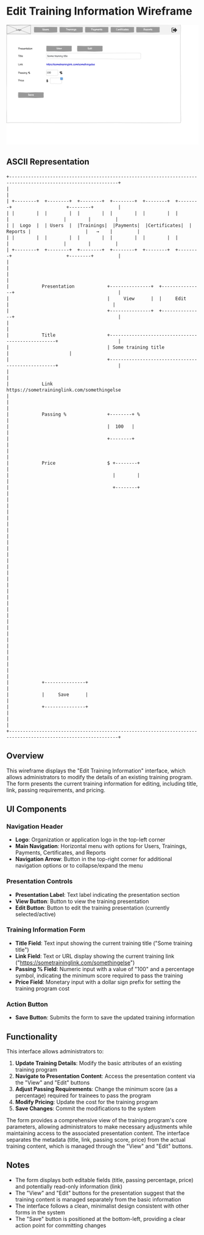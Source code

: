 # Edit Training Information Wireframe

![Edit Training Information](./a-edit-training-info.png)

## ASCII Representation

```
+--------------------------------------------------------------------------------------------------------------+
|                                                                                                              |
| +--------+  +--------+  +--------+  +--------+  +--------+  +--------+                    +--------+         |
| |        |  |        |  |        |  |        |  |        |  |        |                    |        |         |
| |  Logo  |  | Users  |  |Trainings|  |Payments|  |Certificates|  | Reports |                    |   →    |         |
| |        |  |        |  |        |  |        |  |        |  |        |                    |        |         |
| +--------+  +--------+  +--------+  +--------+  +--------+  +--------+                    +--------+         |
|                                                                                                              |
|                                                                                                              |
|            Presentation            +---------------+  +---------------+                                      |
|                                    |     View      |  |     Edit      |                                      |
|                                    +---------------+  +---------------+                                      |
|                                                                                                              |
|            Title                   +--------------------------------------------------+                      |
|                                    | Some training title                              |                      |
|                                    +--------------------------------------------------+                      |
|                                                                                                              |
|            Link                    https://sometraininglink.com/somethingelse                               |
|                                                                                                              |
|            Passing %               +--------+ %                                                              |
|                                    |  100   |                                                                |
|                                    +--------+                                                                |
|                                                                                                              |
|            Price                   $ +--------+                                                              |
|                                      |        |                                                              |
|                                      +--------+                                                              |
|                                                                                                              |
|                                                                                                              |
|                                                                                                              |
|                                                                                                              |
|                                                                                                              |
|                                                                                                              |
|                                                                                                              |
|                                                                                                              |
|                                                                                                              |
|                                                                                                              |
|                                                                                                              |
|                                                                                                              |
|                                                                                                              |
|                                                                                                              |
|                                                                                                              |
|            +---------------+                                                                                 |
|            |     Save      |                                                                                 |
|            +---------------+                                                                                 |
|                                                                                                              |
+--------------------------------------------------------------------------------------------------------------+
```

## Overview

This wireframe displays the "Edit Training Information" interface, which allows administrators to modify the details of an existing training program. The form presents the current training information for editing, including title, link, passing requirements, and pricing.

## UI Components

### Navigation Header
- **Logo**: Organization or application logo in the top-left corner
- **Main Navigation**: Horizontal menu with options for Users, Trainings, Payments, Certificates, and Reports
- **Navigation Arrow**: Button in the top-right corner for additional navigation options or to collapse/expand the menu

### Presentation Controls
- **Presentation Label**: Text label indicating the presentation section
- **View Button**: Button to view the training presentation
- **Edit Button**: Button to edit the training presentation (currently selected/active)

### Training Information Form
- **Title Field**: Text input showing the current training title ("Some training title")
- **Link Field**: Text or URL display showing the current training link ("https://sometraininglink.com/somethingelse")
- **Passing % Field**: Numeric input with a value of "100" and a percentage symbol, indicating the minimum score required to pass the training
- **Price Field**: Monetary input with a dollar sign prefix for setting the training program cost

### Action Button
- **Save Button**: Submits the form to save the updated training information

## Functionality

This interface allows administrators to:

1. **Update Training Details**: Modify the basic attributes of an existing training program
2. **Navigate to Presentation Content**: Access the presentation content via the "View" and "Edit" buttons
3. **Adjust Passing Requirements**: Change the minimum score (as a percentage) required for trainees to pass the program
4. **Modify Pricing**: Update the cost for the training program
5. **Save Changes**: Commit the modifications to the system

The form provides a comprehensive view of the training program's core parameters, allowing administrators to make necessary adjustments while maintaining access to the associated presentation content. The interface separates the metadata (title, link, passing score, price) from the actual training content, which is managed through the "View" and "Edit" buttons.

## Notes

- The form displays both editable fields (title, passing percentage, price) and potentially read-only information (link)
- The "View" and "Edit" buttons for the presentation suggest that the training content is managed separately from the basic information
- The interface follows a clean, minimalist design consistent with other forms in the system
- The "Save" button is positioned at the bottom-left, providing a clear action point for committing changes
